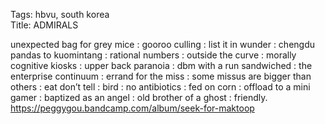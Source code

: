 Tags: hbvu, south korea  
Title: ADMIRALS  
  
unexpected bag for grey mice : gooroo culling : list it in wunder : chengdu pandas to kuomintang : rational numbers : outside the curve : morally cognitive kiosks : upper back paranoia : dbm with a run sandwiched : the enterprise continuum : errand for the miss : some missus are bigger than others : eat don’t tell : bird : no antibiotics : fed on corn : offload to a mini gamer : baptized as an angel : old brother of a ghost : friendly.  
<https://peggygou.bandcamp.com/album/seek-for-maktoop>  
